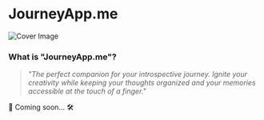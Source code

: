 # JourneyApp.me

![Cover Image](https://winapps-solutions-llc.s3.us-west-2.amazonaws.com/products/journey-app/JourneyAppDocumentationCoverImage.png)

### What is "JourneyApp.me"?

> _"The perfect companion for your introspective journey. Ignite your creativity while keeping your thoughts organized and your memories accessible at the touch of a finger."_

🚧 Coming soon... 🛠️
